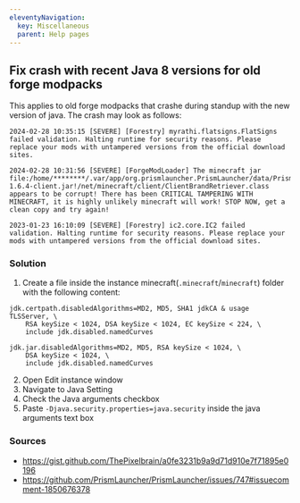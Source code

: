 ```yaml
---
eleventyNavigation:
  key: Miscellaneous
  parent: Help pages
--- 
```


## Fix crash with recent Java 8 versions for old forge modpacks

This applies to old forge modpacks that crashe during standup with the new version of java.
The crash may look as follows:
```
2024-02-28 10:35:15 [SEVERE] [Forestry] myrathi.flatsigns.FlatSigns failed validation. Halting runtime for security reasons. Please replace your mods with untampered versions from the official download sites.
```

```
2024-02-28 10:31:56 [SEVERE] [ForgeModLoader] The minecraft jar file:/home/********/.var/app/org.prismlauncher.PrismLauncher/data/PrismLauncher/libraries/com/mojang/minecraft/1.6.4/minecraft-1.6.4-client.jar!/net/minecraft/client/ClientBrandRetriever.class appears to be corrupt! There has been CRITICAL TAMPERING WITH MINECRAFT, it is highly unlikely minecraft will work! STOP NOW, get a clean copy and try again!
```

```
2023-01-23 16:10:09 [SEVERE] [Forestry] ic2.core.IC2 failed validation. Halting runtime for security reasons. Please replace your mods with untampered versions from the official download sites.
```

### Solution

1. Create a file inside the instance minecraft(`.minecraft`/`minecraft`) folder with the following content:

```
jdk.certpath.disabledAlgorithms=MD2, MD5, SHA1 jdkCA & usage TLSServer, \
    RSA keySize < 1024, DSA keySize < 1024, EC keySize < 224, \
    include jdk.disabled.namedCurves

jdk.jar.disabledAlgorithms=MD2, MD5, RSA keySize < 1024, \
    DSA keySize < 1024, \
    include jdk.disabled.namedCurves
```

2. Open Edit instance window
3. Navigate to Java Setting
4. Check the Java arguments checkbox
5. Paste `-Djava.security.properties=java.security` inside the java arguments text box

### Sources

- https://gist.github.com/ThePixelbrain/a0fe3231b9a9d71d910e7f71895e0196
- https://github.com/PrismLauncher/PrismLauncher/issues/747#issuecomment-1850676378

